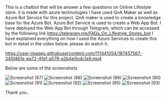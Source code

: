 This is a chatbot that will be answer a few questions on Online Lifestyle store. it is made with azure technologies I have used QnA Maker as well as Azure Bot Service for this project. QnA maker is used to create a knowledge base for the Azure Bot. Azure Bot Service is used to create a Web App Bot. I have deployed the Web App Bot through Telegram, which can be accessed by the following link https://telegram.me/FAQs_On_LIfestyle_Stores_bot I have explained everything on how I used the Azure Services to create this bot in detail in the video below. please do watch it.

https://user-images.githubusercontent.com/111441054/187457567-345f461e-ea72-41ef-a579-a2b4e0cdc1a9.mp4

Below are some of the screenshots

![Screenshot (87)](https://user-images.githubusercontent.com/111441054/187459109-4cb0396b-3716-48e8-a8c7-e8adc62a0bfa.png)
![Screenshot (88)](https://user-images.githubusercontent.com/111441054/187459114-afbcd9fd-a05d-431c-9ddd-c65c088d100e.png)
![Screenshot (89)](https://user-images.githubusercontent.com/111441054/187459119-31e315af-e949-46e7-a4eb-4c88b84c14a9.png)
![Screenshot (90)](https://user-images.githubusercontent.com/111441054/187459125-3baf6b8e-0b80-4e64-bd96-2c4fe5017067.png)
![Screenshot (91)](https://user-images.githubusercontent.com/111441054/187459129-2d3aa461-a19d-4956-adec-f994f1282a79.png)
![Screenshot (92)](https://user-images.githubusercontent.com/111441054/187459134-fe579ad1-cfc0-44c2-a595-d40c0250cc5e.png)
![Screenshot (95)](https://user-images.githubusercontent.com/111441054/187459140-2631e0e4-4b7a-4815-a407-b3cadc76585f.png)
![Screenshot (93)](https://user-images.githubusercontent.com/111441054/187459139-0e001599-11ee-4c29-8192-ed40c5254d66.png)

Thank you..
